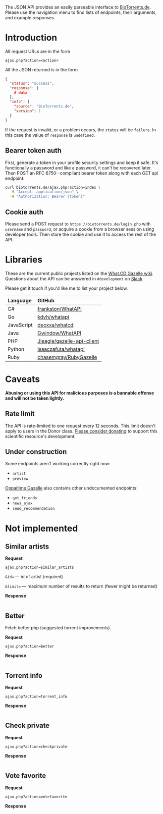 The JSON API provides an easily parseable interface to [BioTorrents.de](https://biotorrents.de).
Please use the navigation menu to find lists of endpoints, their arguments, and example responses.


# Introduction

All request URLs are in the form

`ajax.php?action=<action>`

All the JSON returned is in the form

```json
{
  "status": "success",
  "response": {
    # data
  },
  "info": {
    "source": "BioTorrents.de",
    "version": 1
  }
}
```

If the request is invalid, or a problem occurs, the `status` will be `failure`.
In this case the value of `response` is `undefined`.


## Bearer token auth

First, generate a token in your profile security settings and keep it safe.
It's functionally a password and like a password, it can't be recovered later.
Then POST an RFC 6750--compliant bearer token along with each GET api endpoint:

```sh
curl biotorrents.de/ajax.php?action=index \
  -H "Accept: application/json" \
  -H "Authorization: Bearer {token}"
```


## Cookie auth

Please send a POST request to `https://biotorrents.de/login.php` with `username` and `password`,
or acquire a cookie from a browser session using developer tools.
Then store the cookie and use it to access the rest of the API.


# Libraries

These are the current public projects listed on the
[What.CD Gazelle wiki](https://github.com/WhatCD/Gazelle/wiki/JSON-API-Documentation).
Questions about the API can be answered in `#development` on
[Slack](https://join.slack.com/t/biotorrents/shared_invite/enQtODY2Mzg5NzI2OTk5LWQ0NmRlYzZmYTYwMzc3MjJlMzc4ZGJkNzQ1OWE4NDAxYTc3ZTdjY2NkOGRjNDA5MDAxZTA1Y2Y3M2MzMzIwZGY).

Please get it touch if you'd like me to list your project below.


| Language	| GitHub |
| :--		| :-- |
| C#		| [frankston/WhatAPI](https://github.com/frankston/WhatAPI) |
| Go		| [kdvh/whatapi](https://github.com/kdvh/whatapi) |
| JavaScript	| [deoxxa/whatcd](https://github.com/deoxxa/whatcd) |
| Java		| [Gwindow/WhatAPI](https://github.com/Gwindow/WhatAPI) |
| PHP		| [Jleagle/gazelle-api-client](https://github.com/Jleagle/gazelle-api-client) |
| Python	| [isaaczafuta/whatapi](https://github.com/isaaczafuta/whatapi) |
| Ruby		| [chasemgray/RubyGazelle](https://github.com/chasemgray/RubyGazelle) |


# Caveats

**Abusing or using this API for malicious purposes is a bannable offense and will not be taken lightly.**


## Rate limit

The API is rate-limited to one request every 12 seconds.
This limit doesn't apply to users in the Donor class.
[Please consider donating](https://www.patreon.com/biotorrents)
to support this scientific resource's development.


## Under construction

Some endpoints aren't working correctly right now:

- `artist`
- `preview`

[Oppaitime Gazelle](https://git.oppaiti.me/Oppaitime/Gazelle)
also contains other undocumented endpoints:

- `get_friends`
- `news_ajax`
- `send_recommendation`


# Not implemented

## Similar artists

**Request**

`ajax.php?action=similar_artists`

`&id=` — id of artist (required)

`&limit=` — maximum number of results to return (fewer might be returned)


**Response**

```json

```


## Better

Fetch better.php (suggested torrent improvements).


**Request**

`ajax.php?action=better`


**Response**

```json

```



## Torrent info

**Request**

`ajax.php?action=torrent_info`


**Response**

```json

```


## Check private

**Request**

`ajax.php?action=checkprivate`


**Response**

```json

```


## Vote favorite

**Request**

`ajax.php?action=votefavorite`


**Response**

```json

```
